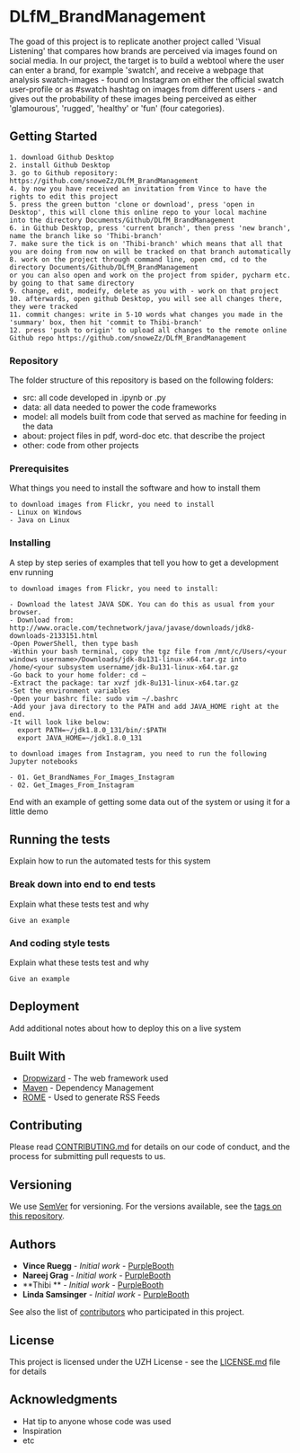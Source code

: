 # DLfM_BrandManagement

The goad of this project is to replicate another project called 'Visual Listening' that compares how brands are perceived via images found on social media. 
In our project, the target is to build a webtool where the user can enter a brand, for example 'swatch', and receive a webpage that analysis swatch-images - found on Instagram on either 
the official swatch user-profile or as #swatch hashtag on images from different users - and gives out the probability of these images being perceived as either 'glamourous', 'rugged', 'healthy' or 'fun' (four categories). 

## Getting Started
```
1. download Github Desktop 
2. install Github Desktop 
3. go to Github repository: https://github.com/snoweZz/DLfM_BrandManagement
4. by now you have received an invitation from Vince to have the rights to edit this project
5. press the green button 'clone or download', press 'open in Desktop', this will clone this online repo to your local machine
into the directory Documents/Github/DLfM_BrandManagement
6. in Github Desktop, press 'current branch', then press 'new branch', name the branch like so 'Thibi-branch' 
7. make sure the tick is on 'Thibi-branch' which means that all that you are doing from now on will be tracked on that branch automatically
8. work on the project through command line, open cmd, cd to the directory Documents/Github/DLfM_BrandManagement
or you can also open and work on the project from spider, pycharm etc. by going to that same directory
9. change, edit, modeify, delete as you with - work on that project
10. afterwards, open github Desktop, you will see all changes there, they were tracked
11. commit changes: write in 5-10 words what changes you made in the 'summary' box, then hit 'commit to Thibi-branch' 
12. press 'push to origin' to upload all changes to the remote online Github repo https://github.com/snoweZz/DLfM_BrandManagement
```
### Repository

The folder structure of this repository is based on the following folders: 
- src: all code developed in .ipynb or .py
- data: all data needed to power the code frameworks
- model: all models built from code that served as machine for feeding in the data
- about: project files in pdf, word-doc etc. that describe the project
- other: code from other projects

### Prerequisites

What things you need to install the software and how to install them

```
to download images from Flickr, you need to install 
- Linux on Windows
- Java on Linux 
```

### Installing

A step by step series of examples that tell you how to get a development env running

```
to download images from Flickr, you need to install:  

- Download the latest JAVA SDK. You can do this as usual from your browser.
- Download from: http://www.oracle.com/technetwork/java/javase/downloads/jdk8-downloads-2133151.html
-Open PowerShell, then type bash
-Within your bash terminal, copy the tgz file from /mnt/c/Users/<your windows username>/Downloads/jdk-8u131-linux-x64.tar.gz into /home/<your subsystem username/jdk-8u131-linux-x64.tar.gz
-Go back to your home folder: cd ~
-Extract the package: tar xvzf jdk-8u131-linux-x64.tar.gz
-Set the environment variables
-Open your bashrc file: sudo vim ~/.bashrc
-Add your java directory to the PATH and add JAVA_HOME right at the end.
-It will look like below:
  export PATH=~/jdk1.8.0_131/bin/:$PATH
  export JAVA_HOME=~/jdk1.8.0_131

```
```
to download images from Instagram, you need to run the following Jupyter notebooks 

- 01. Get_BrandNames_For_Images_Instagram
- 02. Get_Images_From_Instagram
```

End with an example of getting some data out of the system or using it for a little demo

## Running the tests

Explain how to run the automated tests for this system

### Break down into end to end tests

Explain what these tests test and why

```
Give an example
```

### And coding style tests

Explain what these tests test and why

```
Give an example
```

## Deployment

Add additional notes about how to deploy this on a live system

## Built With

* [Dropwizard](http://www.dropwizard.io/1.0.2/docs/) - The web framework used
* [Maven](https://maven.apache.org/) - Dependency Management
* [ROME](https://rometools.github.io/rome/) - Used to generate RSS Feeds

## Contributing

Please read [CONTRIBUTING.md](https://gist.github.com/PurpleBooth/b24679402957c63ec426) for details on our code of conduct, and the process for submitting pull requests to us.

## Versioning

We use [SemVer](http://semver.org/) for versioning. For the versions available, see the [tags on this repository](https://github.com/your/project/tags). 

## Authors

* **Vince Ruegg** - *Initial work* - [PurpleBooth](https://github.com/PurpleBooth)
* **Nareej Grag** - *Initial work* - [PurpleBooth](https://github.com/PurpleBooth)
* **Thibi ** - *Initial work* - [PurpleBooth](https://github.com/PurpleBooth)
* **Linda Samsinger** - *Initial work* - [PurpleBooth](https://github.com/PurpleBooth)


See also the list of [contributors](https://github.com/your/project/contributors) who participated in this project.

## License

This project is licensed under the UZH License - see the [LICENSE.md](LICENSE.md) file for details

## Acknowledgments

* Hat tip to anyone whose code was used
* Inspiration
* etc
